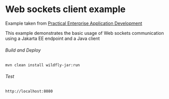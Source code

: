 Web sockets client example
=====================================
Example taken from [Practical Enterprise Application Development](http://www.itbuzzpress.com/ebooks/java-ee-7-development-on-wildfly.html)

This example demonstrates the basic usage of Web sockets communication using a Jakarta EE endpoint and a Java client

###### Build and Deploy
```shell
mvn clean install wildfly-jar:run
```

###### Test
```shell
http://localhost:8080
```
 
